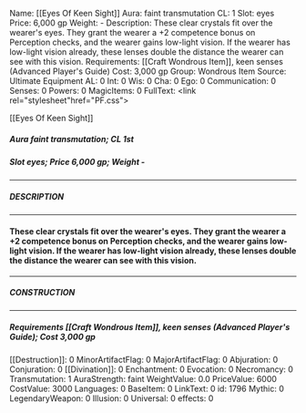 Name: [[Eyes Of Keen Sight]]
Aura: faint transmutation
CL: 1
Slot: eyes
Price: 6,000 gp
Weight: -
Description: These clear crystals fit over the wearer's eyes. They grant the wearer a +2 competence bonus on Perception checks, and the wearer gains low-light vision. If the wearer has low-light vision already, these lenses double the distance the wearer can see with this vision.
Requirements: [[Craft Wondrous Item]], keen senses (Advanced Player's Guide)
Cost: 3,000 gp
Group: Wondrous Item
Source: Ultimate Equipment
AL: 0
Int: 0
Wis: 0
Cha: 0
Ego: 0
Communication: 0
Senses: 0
Powers: 0
MagicItems: 0
FullText: <link rel="stylesheet"href="PF.css"><div class="heading"><p class="alignleft">[[Eyes Of Keen Sight]]</p><div style="clear: both;"></div></div><div><h5><b>Aura </b>faint transmutation; <b>CL </b>1st</h5><h5><b>Slot </b>eyes; <b>Price </b>6,000 gp; <b>Weight </b>-</h5></div><hr/><div><h5><b>DESCRIPTION</b></h5></div><hr/><div><h4><p>These clear crystals fit over the wearer's eyes. They grant the wearer a +2 competence bonus on Perception checks, and the wearer gains low-light vision. If the wearer has low-light vision already, these lenses double the distance the wearer can see with this vision.</p></h4></div><hr/><div><h5><b>CONSTRUCTION</b></h5></div><hr/><div><h5><b>Requirements </b>[[Craft Wondrous Item]], <i>keen senses (Advanced Player's Guide)</i>; <b>Cost </b>3,000 gp</h5></div>
[[Destruction]]: 0
MinorArtifactFlag: 0
MajorArtifactFlag: 0
Abjuration: 0
Conjuration: 0
[[Divination]]: 0
Enchantment: 0
Evocation: 0
Necromancy: 0
Transmutation: 1
AuraStrength: faint
WeightValue: 0.0
PriceValue: 6000
CostValue: 3000
Languages: 0
BaseItem: 0
LinkText: 0
id: 1796
Mythic: 0
LegendaryWeapon: 0
Illusion: 0
Universal: 0
effects: 0
